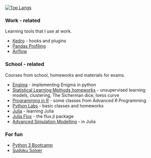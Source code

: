 [![Top Langs](https://github-readme-stats.vercel.app/api/top-langs/?username=sarawaniolka&count_private=true&show_icons=true&hide=html,jupyter%20notebook)](https://github.com/sarawaniolka/github-readme-stats)

### Work - related
Learning tools that I use at work.
- [Kedro](https://github.com/sarawaniolka/Kedro) - hooks and plugins
- [Pandas Profiling](https://github.com/sarawaniolka/pandas_profiling)
- [Airflow](https://github.com/sarawaniolka/Airflow-Intro)

### School - related
Courses from school, homeworks and materials for exams.
- [Engima](https://github.com/sarawaniolka/Enigma-implementation) - implementing Enigma in python
- [Statistical Learning Methods homeworks](https://github.com/sarawaniolka/SLM-HW) - unsupervised learning models, clustering, The Sicherman dice, loess curve
- [Programming in R](https://github.com/sarawaniolka/Advanced_R) - some classes from Advanced R Programming
- [Python Labs](https://github.com/sarawaniolka/PYTHON_LABS) - basic classes and homeworks
- [Julia](https://github.com/sarawaniolka/Julia-Intro) - learning Julia
- [Julia Flux](https://github.com/sarawaniolka/Julia-Flux) - the flux.jl package
- [Advanced Simulation Modelling](https://github.com/sarawaniolka/Advanced-Simulation-Modelling.git) - in Julia


### For fun
- [Python 3 Bootcamp](https://github.com/sarawaniolka/Python_Training)
- [Sudoku Solver](https://github.com/sarawaniolka/Sudoku_Solver)
